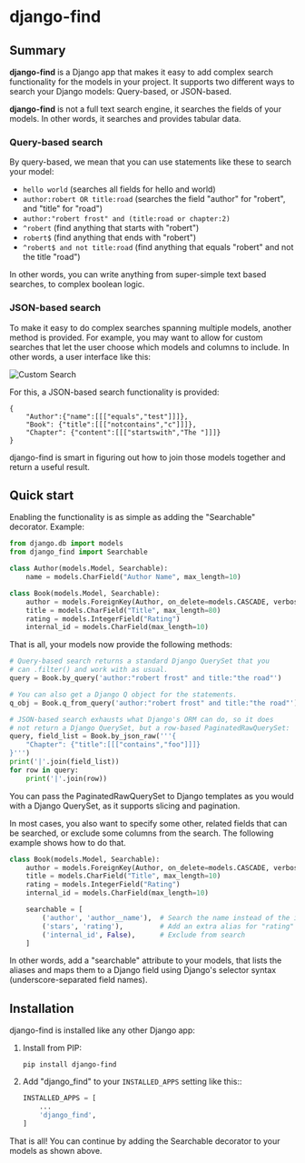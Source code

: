 # django-find

## Summary

**django-find** is a Django app that makes it easy to add complex
search functionality for the models in your project.
It supports two different ways to search your Django models:
Query-based, or JSON-based.

**django-find** is not a full text search engine, it searches the fields
of your models. In other words, it searches and provides tabular data.

### Query-based search

By query-based, we mean that you can use statements like these
to search your model:

- `hello world` (searches all fields for hello and world)
- `author:robert OR title:road` (searches the field "author" for "robert", and "title" for "road")
- `author:"robert frost" and (title:road or chapter:2)`
- `^robert` (find anything that starts with "robert")
- `robert$` (find anything that ends with "robert")
- `^robert$ and not title:road` (find anything that equals "robert" and not the title "road")

In other words, you can write anything from super-simple text based
searches, to complex boolean logic.

### JSON-based search

To make it easy to do complex searches spanning multiple models, another
method is provided. For example, you may want to allow for custom searches
that let the user choose which models and columns to include.
In other words, a user interface like this:

![Custom Search](https://raw.githubusercontent.com/knipknap/django-find/master/docs/custom.png)

For this, a JSON-based search functionality is provided:

```
{
    "Author":{"name":[[["equals","test"]]]},
    "Book": {"title":[[["notcontains","c"]]]},
    "Chapter": {"content":[[["startswith","The "]]]}
}
```

django-find is smart in figuring out how to join those models
together and return a useful result.


## Quick start

Enabling the functionality is as simple as adding the "Searchable"
decorator. Example:

```python
from django.db import models
from django_find import Searchable

class Author(models.Model, Searchable):
    name = models.CharField("Author Name", max_length=10)

class Book(models.Model, Searchable):
    author = models.ForeignKey(Author, on_delete=models.CASCADE, verbose_name='Author')
    title = models.CharField("Title", max_length=80)
    rating = models.IntegerField("Rating")
    internal_id = models.CharField(max_length=10)
```

That is all, your models now provide the following methods:

```python
# Query-based search returns a standard Django QuerySet that you
# can .filter() and work with as usual.
query = Book.by_query('author:"robert frost" and title:"the road"')

# You can also get a Django Q object for the statements.
q_obj = Book.q_from_query('author:"robert frost" and title:"the road"')

# JSON-based search exhausts what Django's ORM can do, so it does
# not return a Django QuerySet, but a row-based PaginatedRawQuerySet:
query, field_list = Book.by_json_raw('''{
    "Chapter": {"title":[[["contains","foo"]]]}
}''')
print('|'.join(field_list))
for row in query:
    print('|'.join(row))
```

You can pass the PaginatedRawQuerySet to Django templates as you
would with a Django QuerySet, as it supports slicing and
pagination.

In most cases, you also want to specify some other, related
fields that can be searched, or exclude some columns from the search.
The following example shows how to do that.

```python
class Book(models.Model, Searchable):
    author = models.ForeignKey(Author, on_delete=models.CASCADE, verbose_name='Author')
    title = models.CharField("Title", max_length=10)
    rating = models.IntegerField("Rating")
    internal_id = models.CharField(max_length=10)

    searchable = [
        ('author', 'author__name'),  # Search the name instead of the id of the related model. Note the selector syntax
        ('stars', 'rating'),         # Add an extra alias for "rating" that can be used in a query.
        ('internal_id', False),      # Exclude from search
    ]
```

In other words, add a "searchable" attribute to your models, that lists the
aliases and maps them to a Django field using Django's selector syntax
(underscore-separated field names).


## Installation

django-find is installed like any other Django app:

1. Install from PIP:

    ```
    pip install django-find
    ```

2. Add "django\_find" to your `INSTALLED_APPS` setting like this::

    ```python
    INSTALLED_APPS = [
        ...
        'django_find',
    ]
    ```

That is all! You can continue by adding the Searchable decorator
to your models as shown above.
